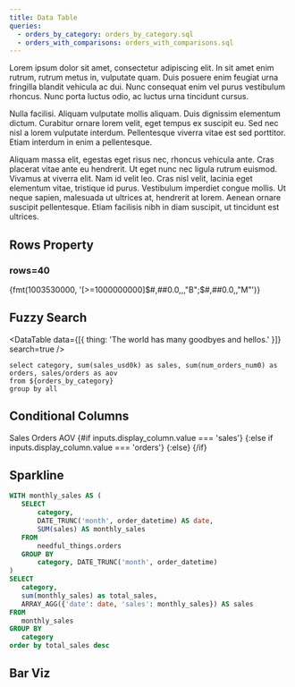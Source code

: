 ```yaml
---
title: Data Table
queries:
  - orders_by_category: orders_by_category.sql
  - orders_with_comparisons: orders_with_comparisons.sql
---
```


Lorem ipsum dolor sit amet, consectetur adipiscing elit. In sit amet enim rutrum, rutrum metus in, vulputate quam. Duis posuere enim feugiat urna fringilla blandit vehicula ac dui. Nunc consequat enim vel purus vestibulum rhoncus. Nunc porta luctus odio, ac luctus urna tincidunt cursus.
<DataTable data={orders_by_category}/>

<DataTable data={orders_by_category} compact/>

Nulla facilisi. Aliquam vulputate mollis aliquam. Duis dignissim elementum dictum. Curabitur ornare lorem velit, eget tempus ex suscipit eu. Sed nec nisl a lorem vulputate interdum. Pellentesque viverra vitae est sed porttitor. Etiam interdum in enim a pellentesque.

<DataTable data={orders_with_comparisons} rowNumbers=true search=true rowLines=true/>

Aliquam massa elit, egestas eget risus nec, rhoncus vehicula ante. Cras placerat vitae ante eu hendrerit. Ut eget nunc nec ligula rutrum euismod. Vivamus at viverra elit. Nam id velit leo. Cras nisl velit, lacinia eget elementum vitae, tristique id purus. Vestibulum imperdiet congue mollis. Ut neque sapien, malesuada ut ultrices at, hendrerit at lorem. Aenean ornare suscipit pellentesque. Etiam facilisis nibh in diam suscipit, ut tincidunt est ultrices.

## Rows Property

### rows=40

<DataTable data={orders_by_category} rows=40 rowNumbers=true>
  <Column id=month />
  <Column id=category />
  <Column id=sales_usd0k contentType=colorscale />
  <Column id=num_orders_num0 contentType=colorscale scaleColor=red />
  <Column id=aov_usd2 contentType=colorscale scaleColor=blue />
</DataTable>


{fmt(1003530000, '[>=1000000000]$#,##0.0,,,"B";$#,##0.0,,"M"')}

## Fuzzy Search

<DataTable data={[{ thing: 'The world has many goodbyes and hellos.' }]} search=true />

```summary
select category, sum(sales_usd0k) as sales, sum(num_orders_num0) as orders, sales/orders as aov
from ${orders_by_category}
group by all
```

<DataTable data={summary}> 
 	<Column id=category/> 
	<Column id=sales fmt=usd0k contentType=colorscale scaleColor={['#304a8a','#e8efff']}/> 
	<Column id=orders/> 
	<Column id=aov fmt=usd2 contentType=colorscale scaleColor={['#b52626','#FFFFFF','#2e9939']}/> 
 </DataTable>

## Conditional Columns

<Dropdown name="display_column">
	<DropdownOption value="sales">Sales</DropdownOption>
	<DropdownOption value="orders">Orders</DropdownOption>
	<DropdownOption value="aov">AOV</DropdownOption>
</Dropdown>

<DataTable data={summary}>
	<Column id="category" />
	{#if inputs.display_column.value === 'sales'}
		<Column id=sales fmt=usd0k contentType=colorscale scaleColor={['#304a8a','#e8efff']}/>
	{:else if inputs.display_column.value === 'orders'}
		<Column id=orders/>
	{:else}
		<Column id=aov fmt=usd2 contentType=colorscale scaleColor={['#b52626','#FFFFFF','#2e9939']}/>
	{/if}
</DataTable>

## Sparkline

 ```sql cats
WITH monthly_sales AS (
    SELECT 
        category,
        DATE_TRUNC('month', order_datetime) AS date,
        SUM(sales) AS monthly_sales
    FROM 
        needful_things.orders
    GROUP BY 
        category, DATE_TRUNC('month', order_datetime)
)
SELECT 
    category,
    sum(monthly_sales) as total_sales,
    ARRAY_AGG({'date': date, 'sales': monthly_sales}) AS sales
FROM 
    monthly_sales
GROUP BY 
    category
order by total_sales desc
```

<DataTable data={cats}>
    <Column id=category/>
    <Column id=total_sales fmt=usd contentType=bar align=left/>
    <Column id=sales contentType=sparkarea sparkX=date sparkY=sales sparkYScale=false sparkColor=red/>
    <Column id=sales contentType=sparkbar sparkX=date sparkY=sales sparkYScale=false />
    <Column id=sales contentType=sparkline sparkX=date sparkY=sales sparkYScale=false />
    <Column id=sales contentType=sparkbar sparkX=date sparkY=sales sparkYScale=false />
</DataTable>

## Bar Viz

<DataTable data={summary}>
  <Column id=category/>
  <Column id=sales contentType=bar fmt=usd align=left/>
  <Column id=orders/>
  <Column id=aov contentType=colorscale fmt=usd/>
</DataTable>

